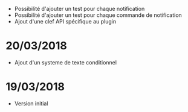 - Possibilité d'ajouter un test pour chaque notification
- Possibilité d'ajouter un test pour chaque commande de notification
- Ajout d'une clef API spécifique au plugin

# 20/03/2018

- Ajout d'un systeme de texte conditionnel

# 19/03/2018

- Version initial
